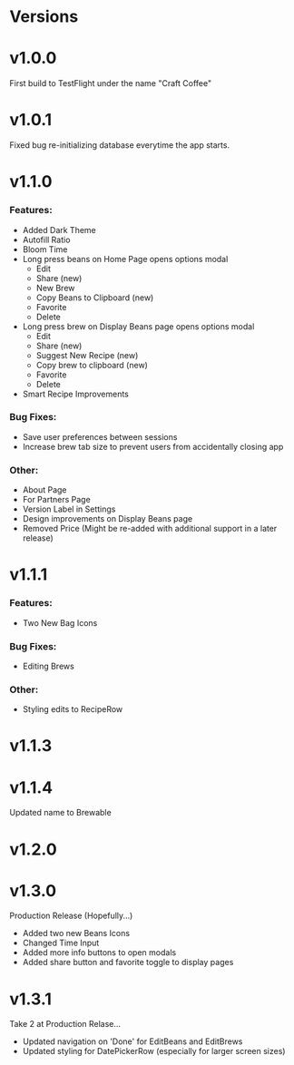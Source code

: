 # **Versions**
# v1.0.0
First build to TestFlight under the name "Craft Coffee"

# v1.0.1
Fixed bug re-initializing database everytime the app starts.

# v1.1.0
### Features: 
- Added Dark Theme
- Autofill Ratio
- Bloom Time
- Long press beans on Home Page opens options modal
    - Edit
    - Share (new)
    - New Brew 
    - Copy Beans to Clipboard (new)
    - Favorite 
    - Delete
- Long press brew on Display Beans page opens options modal
    - Edit
    - Share (new)
    - Suggest New Recipe (new)
    - Copy brew to clipboard (new)
    - Favorite
    - Delete
- Smart Recipe Improvements
### Bug Fixes:
- Save user preferences between sessions
- Increase brew tab size to prevent users from accidentally closing app
### Other: 
- About Page
- For Partners Page
- Version Label in Settings
- Design improvements on Display Beans page
- Removed Price (Might be re-added with additional support in a later release)

# v1.1.1
### Features:
- Two New Bag Icons
### Bug Fixes: 
- Editing Brews
### Other: 
- Styling edits to RecipeRow

# v1.1.3

# v1.1.4
Updated name to Brewable

# v1.2.0

# v1.3.0
Production Release (Hopefully...)
- Added two new Beans Icons
- Changed Time Input
- Added more info buttons to open modals
- Added share button and favorite toggle to display pages

# v1.3.1
Take 2 at Production Relase...
- Updated navigation on 'Done' for EditBeans and EditBrews
- Updated styling for DatePickerRow (especially for larger screen sizes)
